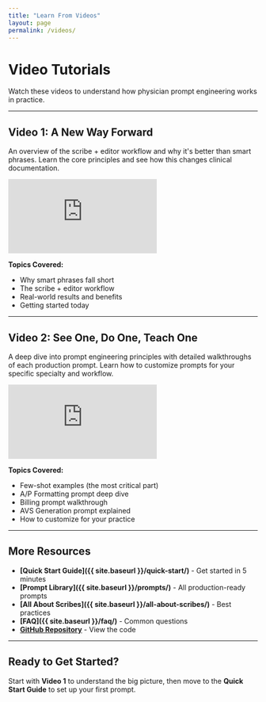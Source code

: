 ```yaml
---
title: "Learn From Videos"
layout: page
permalink: /videos/
---
```


# Video Tutorials

Watch these videos to understand how physician prompt engineering works in practice.

---

## Video 1: A New Way Forward

An overview of the scribe + editor workflow and why it's better than smart phrases. Learn the core principles and see how this changes clinical documentation.

<div class="video-wrapper">
  <iframe
    src="https://www.youtube.com/embed/KUBCUTD8T_c" 
    frameborder="0" allow="accelerometer; autoplay; clipboard-write; encrypted-media; gyroscope; picture-in-picture; web-share" 
    allowfullscreen></iframe>
</div>

**Topics Covered:**
- Why smart phrases fall short
- The scribe + editor workflow
- Real-world results and benefits
- Getting started today

---

## Video 2: See One, Do One, Teach One

A deep dive into prompt engineering principles with detailed walkthroughs of each production prompt. Learn how to customize prompts for your specific specialty and workflow.

<div class="video-wrapper">
  <iframe
    src="https://www.youtube.com/embed/CmmU8azT6as" 
    frameborder="0" allow="accelerometer; autoplay; clipboard-write; encrypted-media; gyroscope; picture-in-picture; web-share" 
    allowfullscreen></iframe>
</div>

**Topics Covered:**
- Few-shot examples (the most critical part)
- A/P Formatting prompt deep dive
- Billing prompt walkthrough
- AVS Generation prompt explained
- How to customize for your practice

---

## More Resources

- **[Quick Start Guide]({{ site.baseurl }}/quick-start/)** - Get started in 5 minutes
- **[Prompt Library]({{ site.baseurl }}/prompts/)** - All production-ready prompts
- **[All About Scribes]({{ site.baseurl }}/all-about-scribes/)** - Best practices
- **[FAQ]({{ site.baseurl }}/faq/)** - Common questions
- **[GitHub Repository](https://github.com/pedscoffee/PhysicianPromptEngineering)** - View the code

---

## Ready to Get Started?

Start with **Video 1** to understand the big picture, then move to the **Quick Start Guide** to set up your first prompt.